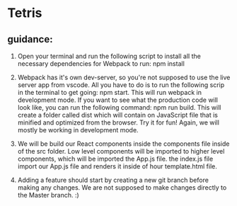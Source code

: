 # Tetris

## guidance: 
1. Open your terminal and run the following script to install all the necessary dependencies for Webpack to run: npm install 

2. Webpack has it's own dev-server, so you're not supposed to use the live server app from vscode. All you have to do is to run the following scrip in the terminal to get going: npm start.  This will run webpack in development mode. If you want to see what the production code will look like, you can run the following command: npm run build. This will create a folder called dist which will contain on JavaScript file that is minified and optimized from the browser. Try it for fun! Again, we will mostly be working in development mode.

3. We will be build our React components inside the components file inside of the src folder. Low level components will be imported to higher level components, which will be imported the App.js file. the index.js file import our App.js file and renders it inside of hour template.html file.

4. Adding a feature should start by creating a new git branch before making any changes. We are not supposed to make changes directly to the Master branch.
:)